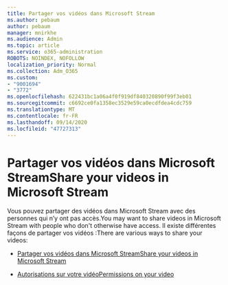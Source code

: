 ```yaml
---
title: Partager vos vidéos dans Microsoft Stream
ms.author: pebaum
author: pebaum
manager: mnirkhe
ms.audience: Admin
ms.topic: article
ms.service: o365-administration
ROBOTS: NOINDEX, NOFOLLOW
localization_priority: Normal
ms.collection: Adm_O365
ms.custom:
- "9001694"
- "3772"
ms.openlocfilehash: 622431bc1a06a4f0f919df840320890f99f3eb01
ms.sourcegitcommit: c6692ce0fa1358ec3529e59ca0ecdfdea4cdc759
ms.translationtype: MT
ms.contentlocale: fr-FR
ms.lasthandoff: 09/14/2020
ms.locfileid: "47727313"
---
```

# <a name="share-your-videos-in-microsoft-stream"></a><span data-ttu-id="19aff-102">Partager vos vidéos dans Microsoft Stream</span><span class="sxs-lookup"><span data-stu-id="19aff-102">Share your videos in Microsoft Stream</span></span>

<span data-ttu-id="19aff-103">Vous pouvez partager des vidéos dans Microsoft Stream avec des personnes qui n’y ont pas accès.</span><span class="sxs-lookup"><span data-stu-id="19aff-103">You may want to share videos in Microsoft Stream with people who don't otherwise have access.</span></span> <span data-ttu-id="19aff-104">Il existe différentes façons de partager vos vidéos :</span><span class="sxs-lookup"><span data-stu-id="19aff-104">There are various ways to share your videos:</span></span>

- [<span data-ttu-id="19aff-105">Partager vos vidéos dans Microsoft Stream</span><span class="sxs-lookup"><span data-stu-id="19aff-105">Share your videos in Microsoft Stream</span></span>](https://docs.microsoft.com/stream/portal-share-video)

- [<span data-ttu-id="19aff-106">Autorisations sur votre vidéo</span><span class="sxs-lookup"><span data-stu-id="19aff-106">Permissions on your video</span></span>](https://docs.microsoft.com/stream/portal-share-video#permissions-on-your-video)
